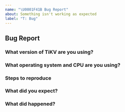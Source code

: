```yaml
---
name: "\U0001F41B Bug Report"
about: Something isn't working as expected
label: "T: Bug"
---
```


## Bug Report

<!-- Thanks for your bug report! Don't worry if you can't fill out all the sections. -->

### What version of TiKV are you using?
<!-- You can run `tikv-server --version` -->

### What operating system and CPU are you using?
<!-- If you're using Linux, you can run `cat /proc/cpuinfo` -->

### Steps to reproduce
<!-- If possible, provide a recipe for reproducing the error. A complete runnable program is good. -->

### What did you expect?

### What did happened?
